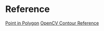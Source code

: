 # Reference

[Point in Polygon](https://streamhacker.com/2010/03/23/python-point-in-polygon-shapely/)
[OpenCV Contour Reference](https://docs.opencv.org/3.4/d3/d05/tutorial_py_table_of_contents_contours.html)
